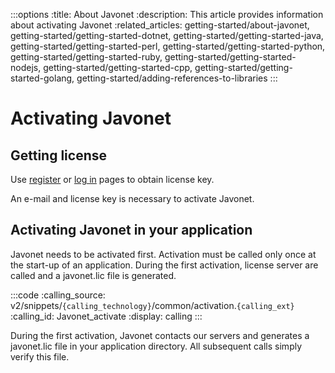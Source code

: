 :::options
:title: About Javonet
:description: This article provides information about activating Javonet
:related_articles: getting-started/about-javonet, getting-started/getting-started-dotnet, getting-started/getting-started-java, getting-started/getting-started-perl, getting-started/getting-started-python, getting-started/getting-started-ruby, getting-started/getting-started-nodejs, getting-started/getting-started-cpp, getting-started/getting-started-golang, getting-started/adding-references-to-libraries
:::


# Activating Javonet

## Getting license

Use [register](https://my.javonet.com/signup/?type=free) or [log in](https://my.javonet.com/signin/) pages to obtain license key.

An e-mail and license key is necessary to activate Javonet.

## Activating Javonet in your application

Javonet needs to be activated first. Activation must be called only once at the start-up of an application. During the first activation, license server are called and a javonet.lic file is generated. 

:::code 
:calling_source: v2/snippets/`{calling_technology}`/common/activation.`{calling_ext}`
:calling_id: Javonet_activate
:display: calling
:::
  
During the first activation, Javonet contacts our servers and generates a javonet.lic file in your application directory. All subsequent calls simply verify this file.